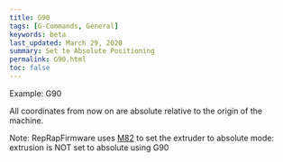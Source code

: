 ```yaml
---
title: G90
tags: [G-Commands, General] 
keywords: beta 
last_updated: March 29, 2020 
summary: Set to Absolute Positioning 
permalink: G90.html
toc: false 
---
```



Example: G90

All coordinates from now on are absolute relative to the origin of the machine.

Note: RepRapFirmware uses [M82](M82.html) to set the extruder to absolute mode: extrusion is NOT set to absolute using G90

